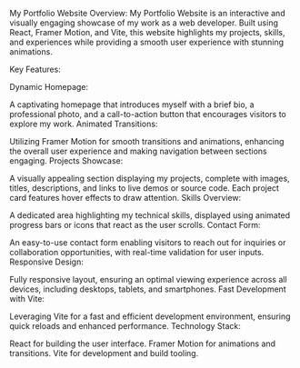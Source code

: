 My Portfolio Website
Overview: My Portfolio Website is an interactive and visually engaging showcase of my work as a web developer. Built using React, Framer Motion, and Vite, this website highlights my projects, skills, and experiences while providing a smooth user experience with stunning animations.

Key Features:

Dynamic Homepage:

A captivating homepage that introduces myself with a brief bio, a professional photo, and a call-to-action button that encourages visitors to explore my work.
Animated Transitions:

Utilizing Framer Motion for smooth transitions and animations, enhancing the overall user experience and making navigation between sections engaging.
Projects Showcase:

A visually appealing section displaying my projects, complete with images, titles, descriptions, and links to live demos or source code. Each project card features hover effects to draw attention.
Skills Overview:

A dedicated area highlighting my technical skills, displayed using animated progress bars or icons that react as the user scrolls.
Contact Form:

An easy-to-use contact form enabling visitors to reach out for inquiries or collaboration opportunities, with real-time validation for user inputs.
Responsive Design:

Fully responsive layout, ensuring an optimal viewing experience across all devices, including desktops, tablets, and smartphones.
Fast Development with Vite:

Leveraging Vite for a fast and efficient development environment, ensuring quick reloads and enhanced performance.
Technology Stack:

React for building the user interface.
Framer Motion for animations and transitions.
Vite for development and build tooling.

